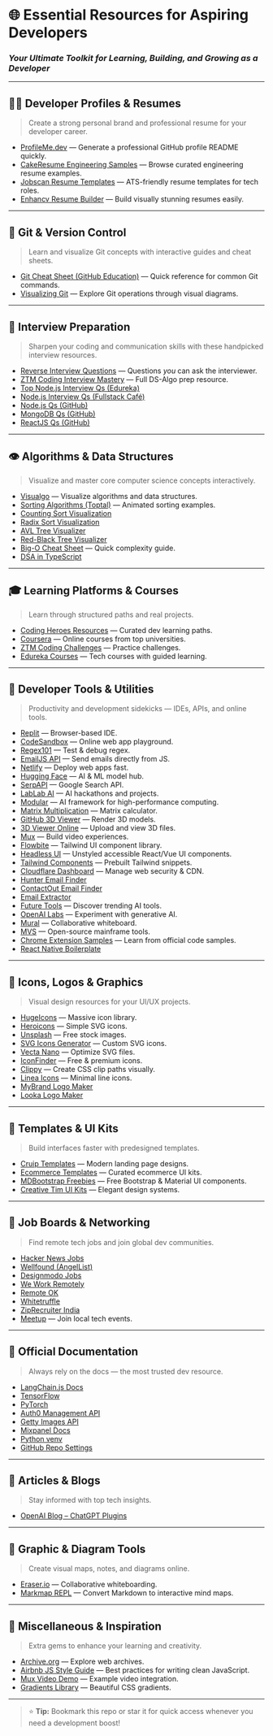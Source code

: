 # 🌐 Essential Resources for Aspiring Developers
### *Your Ultimate Toolkit for Learning, Building, and Growing as a Developer*

---

## 🧑‍💼 Developer Profiles & Resumes
> Create a strong personal brand and professional resume for your developer career.

- [ProfileMe.dev](https://www.profileme.dev/) — Generate a professional GitHub profile README quickly.  
- [CakeResume Engineering Samples](https://www.cakeresume.com/Engineering-resume-samples) — Browse curated engineering resume examples.  
- [Jobscan Resume Templates](https://www.jobscan.co/resume-templates) — ATS-friendly resume templates for tech roles.  
- [Enhancv Resume Builder](https://app.enhancv.com/resume/new?preloaded=true) — Build visually stunning resumes easily.

---

## 🧭 Git & Version Control
> Learn and visualize Git concepts with interactive guides and cheat sheets.

- [Git Cheat Sheet (GitHub Education)](https://education.github.com/git-cheat-sheet-education.pdf) — Quick reference for common Git commands.  
- [Visualizing Git](https://git-school.github.io/visualizing-git/#rewritten-history) — Explore Git operations through visual diagrams.

---

## 💼 Interview Preparation
> Sharpen your coding and communication skills with these handpicked interview resources.

- [Reverse Interview Questions](https://github.com/viraptor/reverse-interview) — Questions *you* can ask the interviewer.  
- [ZTM Coding Interview Mastery](https://github.com/aneagoie/ztm-master-the-coding-interview-ds-algo) — Full DS-Algo prep resource.  
- [Top Node.js Interview Qs (Edureka)](https://www.edureka.co/blog/interview-questions/top-node-js-interview-questions-2016/)  
- [Node.js Interview Qs (Fullstack Café)](https://www.fullstack.cafe/interview-questions/nodejs)  
- [Node.js Qs (GitHub)](https://github.com/learning-zone/nodejs-interview-questions)  
- [MongoDB Qs (GitHub)](https://github.com/learning-zone/mongodb-interview-questions)  
- [ReactJS Qs (GitHub)](https://github.com/sudheerj/reactjs-interview-questions)

---

## 👁 Algorithms & Data Structures
> Visualize and master core computer science concepts interactively.

- [Visualgo](https://visualgo.net/en) — Visualize algorithms and data structures.  
- [Sorting Algorithms (Toptal)](https://www.toptal.com/developers/sorting-algorithms) — Animated sorting examples.  
- [Counting Sort Visualization](https://www.cs.usfca.edu/~galles/visualization/CountingSort.html)  
- [Radix Sort Visualization](https://www.cs.usfca.edu/~galles/visualization/RadixSort.html)  
- [AVL Tree Visualizer](https://www.cs.usfca.edu/~galles/visualization/AVLtree.html)  
- [Red-Black Tree Visualizer](https://www.cs.usfca.edu/~galles/visualization/RedBlack.html)  
- [Big-O Cheat Sheet](https://www.bigocheatsheet.com/) — Quick complexity guide.  
- [DSA in TypeScript](https://github.com/CoffeelessProgrammer/Data-Structures-and-Algorithms-TS)

---

## 🎓 Learning Platforms & Courses
> Learn through structured paths and real projects.

- [Coding Heroes Resources](https://codingheroes.io/resources/) — Curated dev learning paths.  
- [Coursera](https://www.coursera.org/) — Online courses from top universities.  
- [ZTM Coding Challenges](https://zerotomastery.io/community/coding-challenges/) — Practice challenges.  
- [Edureka Courses](https://www.edureka.co/) — Tech courses with guided learning.

---

## 🧰 Developer Tools & Utilities
> Productivity and development sidekicks — IDEs, APIs, and online tools.

- [Replit](https://replit.com/) — Browser-based IDE.  
- [CodeSandbox](https://codesandbox.io/s/4hhe7i) — Online web app playground.  
- [Regex101](https://regex101.com/) — Test & debug regex.  
- [EmailJS API](https://www.emailjs.com/docs/rest-api/send/) — Send emails directly from JS.  
- [Netlify](https://app.netlify.com/) — Deploy web apps fast.  
- [Hugging Face](https://huggingface.co/) — AI & ML model hub.  
- [SerpAPI](https://serpapi.com/users/sign_in) — Google Search API.  
- [LabLab AI](https://lablab.ai/) — AI hackathons and projects.  
- [Modular](https://www.modular.com/) — AI framework for high-performance computing.  
- [Matrix Multiplication](http://matrixmultiplication.xyz/) — Matrix calculator.  
- [GitHub 3D Viewer](https://github.com/kovacsv/Online3DViewer/wiki) — Render 3D models.  
- [3D Viewer Online](https://www.3dvieweronline.com/plans/) — Upload and view 3D files.  
- [Mux](https://www.mux.com/) — Build video experiences.  
- [Flowbite](https://flowbite.com/) — Tailwind UI component library.  
- [Headless UI](https://headlessui.com/) — Unstyled accessible React/Vue UI components.  
- [Tailwind Components](https://tailwindcomponents.com/components) — Prebuilt Tailwind snippets.  
- [Cloudflare Dashboard](https://dash.cloudflare.com/login) — Manage web security & CDN.  
- [Hunter Email Finder](https://chromewebstore.google.com/detail/hunter-email-finder-exten/hgmhmanijnjhaffoampdlllchpolkdnj?hl=en)  
- [ContactOut Email Finder](https://chromewebstore.google.com/detail/email-finder-by-contactou/jjdemeiffadmmjhkbbpglgnlgeafomjo?hl=en)  
- [Email Extractor](https://chromewebstore.google.com/detail/email-extractor/jdianbbpnakhcmfkcckaboohfgnngfcc?hl=en)  
- [Future Tools](https://www.futuretools.io/) — Discover trending AI tools.  
- [OpenAI Labs](https://labs.openai.com/) — Experiment with generative AI.  
- [Mural](https://app.mural.co/) — Collaborative whiteboard.  
- [MVS](https://mvs.org/) — Open-source mainframe tools.  
- [Chrome Extension Samples](https://github.com/GoogleChrome/chrome-extensions-samples) — Learn from official code samples.  
- [React Native Boilerplate](https://github.com/thecodingmachine/react-native-boilerplate)

---

## 🎨 Icons, Logos & Graphics
> Visual design resources for your UI/UX projects.

- [HugeIcons](https://hugeicons.com/) — Massive icon library.  
- [Heroicons](https://heroicons.com/) — Simple SVG icons.  
- [Unsplash](https://unsplash.com/) — Free stock images.  
- [SVG Icons Generator](http://svgicons.sparkk.fr/) — Custom SVG icons.  
- [Vecta Nano](https://vecta.io/nano) — Optimize SVG files.  
- [IconFinder](https://www.iconfinder.com/search?q=bill&price=free) — Free & premium icons.  
- [Clippy](https://bennettfeely.com/clippy/) — Create CSS clip paths visually.  
- [Linea Icons](https://linea.io/) — Minimal line icons.  
- [MyBrand Logo Maker](https://mybrandnewlogo.com/)  
- [Looka Logo Maker](https://looka.com/)

---

## 🧩 Templates & UI Kits
> Build interfaces faster with predesigned templates.

- [Cruip Templates](https://cruip.com/) — Modern landing page designs.  
- [Ecommerce Templates](https://ecomm.design/ecommerce-website-templates/) — Curated ecommerce UI kits.  
- [MDBootstrap Freebies](https://mdbootstrap.com/freebies/) — Free Bootstrap & Material UI components.  
- [Creative Tim UI Kits](https://www.creative-tim.com/bootstrap-themes/ui-kit) — Elegant design systems.

---

## 💼 Job Boards & Networking
> Find remote tech jobs and join global dev communities.

- [Hacker News Jobs](https://news.ycombinator.com/item?id=17902901)  
- [Wellfound (AngelList)](https://wellfound.com/jobs)  
- [Designmodo Jobs](https://designmodo.com/jobs/)  
- [We Work Remotely](https://weworkremotely.com/)  
- [Remote OK](https://remoteok.com/)  
- [Whitetruffle](https://whitetruffle.com/)  
- [ZipRecruiter India](https://www.ziprecruiter.in/)  
- [Meetup](https://www.meetup.com/) — Join local tech events.

---

## 📘 Official Documentation
> Always rely on the docs — the most trusted dev resource.

- [LangChain.js Docs](https://js.langchain.com/docs/)  
- [TensorFlow](https://www.tensorflow.org/)  
- [PyTorch](https://pytorch.org/)  
- [Auth0 Management API](https://auth0.com/docs/api/management/v2)  
- [Getty Images API](https://developer.gettyimages.com/docs/)  
- [Mixpanel Docs](https://docs.mixpanel.com/docs/getting-started/what-is-mixpanel)  
- [Python venv](https://docs.python.org/3/library/venv.html)  
- [GitHub Repo Settings](https://docs.github.com/en/repositories/managing-your-repositorys-settings-and-features/customizing-your-repository/about-code-owners)

---

## 🧠 Articles & Blogs
> Stay informed with top tech insights.

- [OpenAI Blog – ChatGPT Plugins](https://openai.com/blog/chatgpt-plugins)

---

## 🧮 Graphic & Diagram Tools
> Create visual maps, notes, and diagrams online.

- [Eraser.io](https://app.eraser.io/workspace/sZCPMf1LnDGwObOgYxb8) — Collaborative whiteboarding.  
- [Markmap REPL](https://markmap.js.org/repl) — Convert Markdown to interactive mind maps.

---

## 🌈 Miscellaneous & Inspiration
> Extra gems to enhance your learning and creativity.

- [Archive.org](https://archive.org/) — Explore web archives.  
- [Airbnb JS Style Guide](https://github.com/airbnb/javascript) — Best practices for writing clean JavaScript.  
- [Mux Video Demo](https://with-mux-video.vercel.app/) — Example video integration.  
- [Gradients Library](https://gradients.shecodes.io/gradients/835#gradient) — Beautiful CSS gradients.

---

> ⭐ **Tip:** Bookmark this repo or star it for quick access whenever you need a development boost!
